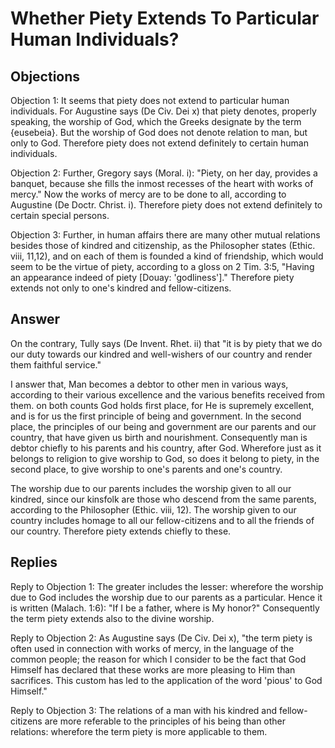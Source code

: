 # Whether Piety Extends To Particular Human Individuals?

## Objections

Objection 1: It seems that piety does not extend to particular human individuals. For Augustine says (De Civ. Dei x) that piety denotes, properly speaking, the worship of God, which the Greeks designate by the term {eusebeia}. But the worship of God does not denote relation to man, but only to God. Therefore piety does not extend definitely to certain human individuals.

Objection 2: Further, Gregory says (Moral. i): "Piety, on her day, provides a banquet, because she fills the inmost recesses of the heart with works of mercy." Now the works of mercy are to be done to all, according to Augustine (De Doctr. Christ. i). Therefore piety does not extend definitely to certain special persons.

Objection 3: Further, in human affairs there are many other mutual relations besides those of kindred and citizenship, as the Philosopher states (Ethic. viii, 11,12), and on each of them is founded a kind of friendship, which would seem to be the virtue of piety, according to a gloss on 2 Tim. 3:5, "Having an appearance indeed of piety [Douay: 'godliness']." Therefore piety extends not only to one's kindred and fellow-citizens.

## Answer

On the contrary, Tully says (De Invent. Rhet. ii) that "it is by piety that we do our duty towards our kindred and well-wishers of our country and render them faithful service."

I answer that, Man becomes a debtor to other men in various ways, according to their various excellence and the various benefits received from them. on both counts God holds first place, for He is supremely excellent, and is for us the first principle of being and government. In the second place, the principles of our being and government are our parents and our country, that have given us birth and nourishment. Consequently man is debtor chiefly to his parents and his country, after God. Wherefore just as it belongs to religion to give worship to God, so does it belong to piety, in the second place, to give worship to one's parents and one's country.

The worship due to our parents includes the worship given to all our kindred, since our kinsfolk are those who descend from the same parents, according to the Philosopher (Ethic. viii, 12). The worship given to our country includes homage to all our fellow-citizens and to all the friends of our country. Therefore piety extends chiefly to these.

## Replies

Reply to Objection 1: The greater includes the lesser: wherefore the worship due to God includes the worship due to our parents as a particular. Hence it is written (Malach. 1:6): "If I be a father, where is My honor?" Consequently the term piety extends also to the divine worship.

Reply to Objection 2: As Augustine says (De Civ. Dei x), "the term piety is often used in connection with works of mercy, in the language of the common people; the reason for which I consider to be the fact that God Himself has declared that these works are more pleasing to Him than sacrifices. This custom has led to the application of the word 'pious' to God Himself."

Reply to Objection 3: The relations of a man with his kindred and fellow-citizens are more referable to the principles of his being than other relations: wherefore the term piety is more applicable to them.